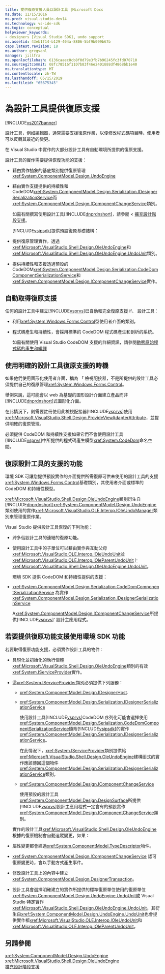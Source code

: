 ```yaml
---
title: 提供復原支援人員以設計工具 |Microsoft Docs
ms.date: 11/15/2016
ms.prod: visual-studio-dev14
ms.technology: vs-ide-sdk
ms.topic: conceptual
helpviewer_keywords:
- designers [Visual Studio SDK], undo support
ms.assetid: 43eb1f14-b129-404a-8806-5bf9b099b67b
caps.latest.revision: 18
ms.author: gregvanl
manager: jillfra
ms.openlocfilehash: 6136caaec0cb8f0d79e3fb7b96245fc3fd070710
ms.sourcegitcommit: 08fc78516f1107b83f46e2401888df4868bb1e40
ms.translationtype: MT
ms.contentlocale: zh-TW
ms.lasthandoff: 05/15/2019
ms.locfileid: "65675345"
---
```

# <a name="supplying-undo-support-to-designers"></a>為設計工具提供復原支援
[!INCLUDE[vs2017banner](../includes/vs2017banner.md)]

設計工具，例如編輯器，通常需要支援復原作業，以便修改程式碼項目時，使用者可以反轉其最近的變更。  
  
 在 Visual Studio 中實作的大部分設計工具有自動環境所提供的復原支援。  
  
 設計工具的實作需要提供恢復功能的支援：  
  
- 藉由實作抽象的基底類別提供復原管理 <xref:System.ComponentModel.Design.UndoEngine>  
  
- 藉由實作支援提供的持續性和 CodeDOM<xref:System.ComponentModel.Design.Serialization.IDesignerSerializationService>而<xref:System.ComponentModel.Design.IComponentChangeService>類別。  
  
  如需有關撰寫使用設計工具[!INCLUDE[dnprdnshort](../includes/dnprdnshort-md.md)]，請參閱 <<c2> [ 擴充設計階段支援](https://msdn.microsoft.com/library/d6ac8a6a-42fd-4bc8-bf33-b212811297e2)。  
  
  [!INCLUDE[vsipsdk](../includes/vsipsdk-md.md)]提供預設復原基礎結構：  
  
- 提供復原管理實作，透過<xref:Microsoft.VisualStudio.Shell.Design.OleUndoEngine>和<xref:Microsoft.VisualStudio.Shell.Design.OleUndoEngine.UndoUnit>類別。  
  
- 提供持續性和支援透過預設的 CodeDOM<xref:System.ComponentModel.Design.Serialization.CodeDomComponentSerializationService>和<xref:System.ComponentModel.Design.IComponentChangeService>實作。  
  
## <a name="obtaining-undo-support-automatically"></a>自動取得復原支援  
 任何的設計工具中建立[!INCLUDE[vsprvs](../includes/vsprvs-md.md)]已自動和完全復原支援 if、 設計工具：  
  
- 利用<xref:System.Windows.Forms.Control>型使用者介面的類別。  
  
- 程式碼產生和持續性，會採用標準的 CodeDOM 程式碼產生和剖析的系統。  
  
     如需有關使用 Visual Studio CodeDOM 支援的詳細資訊，請參閱[動態原始程式碼的產生和編譯](https://msdn.microsoft.com/library/d077a3e8-bd81-4bdf-b6a3-323857ea30fb)  
  
## <a name="when-to-use-explicit-designer-undo-support"></a>使用明確的設計工具復原支援的時機  
 如果他們使用圖形化使用者介面，稱為 「 檢視配接器，不是所提供的設計工具必須提供自己的復原管理<xref:System.Windows.Forms.Control>。  
  
 舉例來說，這可能會以 web 為基礎的圖形設計介面建立產品而非[!INCLUDE[dnprdnshort](../includes/dnprdnshort-md.md)]式圖形化介面。  
  
 在此情況下，則需要註冊使用此檢視配接器[!INCLUDE[vsprvs](../includes/vsprvs-md.md)]使用<xref:Microsoft.VisualStudio.Shell.Design.ProvideViewAdapterAttribute>，並提供明確的復原管理。  
  
 必須提供 CodeDOM 和持續性支援如果它們不會使用設計工具[!INCLUDE[vsprvs](../includes/vsprvs-md.md)]中所提供的程式碼產生模型<xref:System.CodeDom>命名空間。  
  
## <a name="undo-support-features-of-the-designer"></a>復原設計工具的支援的功能  
 環境 SDK 可讓您提供預設實作的介面提供所需復原可供未使用的設計工具的支援<xref:System.Windows.Forms.Control>基礎類別，其使用者介面或標準的 CodeDOM 和持續性模型。  
  
 <xref:Microsoft.VisualStudio.Shell.Design.OleUndoEngine>類別衍生自[!INCLUDE[dnprdnshort](../includes/dnprdnshort-md.md)]<xref:System.ComponentModel.Design.UndoEngine>類別使用的實作<xref:Microsoft.VisualStudio.OLE.Interop.IOleUndoManager>類別來管理復原作業。  
  
 Visual Studio 提供設計工具恢復的下列功能：  
  
- 跨多個設計工具的連結的復原功能。  
  
- 使用設計工具中的子單位可以藉由實作與互動父母<xref:Microsoft.VisualStudio.OLE.Interop.IOleUndoUnit>並<xref:Microsoft.VisualStudio.OLE.Interop.IOleParentUndoUnit>上<xref:Microsoft.VisualStudio.Shell.Design.OleUndoEngine.UndoUnit>。  
  
  環境 SDK 提供 CodeDOM 和持續性提供的支援：  
  
- <xref:System.ComponentModel.Design.Serialization.CodeDomComponentSerializationService> 為實作 <xref:System.ComponentModel.Design.Serialization.IDesignerSerializationService>  
  
  A<xref:System.ComponentModel.Design.IComponentChangeService>所提供[!INCLUDE[vsprvs](../includes/vsprvs-md.md)]' 設計主應用程式。  
  
## <a name="using-the-environment-sdk-features-to-supply-undo-support"></a>若要提供復原功能支援使用環境 SDK 功能  
 若要取得復原功能支援，必須實作設計工具的物件：  
  
- 具現化並初始化的執行個體<xref:Microsoft.VisualStudio.Shell.Design.OleUndoEngine>類別的有效<xref:System.IServiceProvider>實作。  
  
- 這<xref:System.IServiceProvider>類別必須提供下列服務：  
  
  - <xref:System.ComponentModel.Design.IDesignerHost>.  
  
  - <xref:System.ComponentModel.Design.Serialization.IDesignerSerializationService>  
  
       使用設計工具[!INCLUDE[vsprvs](../includes/vsprvs-md.md)]CodeDOM 序列化可能會選擇使用<xref:System.ComponentModel.Design.Serialization.CodeDomComponentSerializationService>隨附[!INCLUDE[vsipsdk](../includes/vsipsdk-md.md)]的實作<xref:System.ComponentModel.Design.Serialization.IDesignerSerializationService>。  
  
       在此情況下，<xref:System.IServiceProvider>類別提供給<xref:Microsoft.VisualStudio.Shell.Design.OleUndoEngine>建構函式的實作應該傳回這個物件<xref:System.ComponentModel.Design.Serialization.IDesignerSerializationService>類別。  
  
  - <xref:System.ComponentModel.Design.IComponentChangeService>  
  
       使用預設的設計工具<xref:System.ComponentModel.Design.DesignSurface>所提供[!INCLUDE[vsprvs](../includes/vsprvs-md.md)]設計主應用程式一定會有的預設實作<xref:System.ComponentModel.Design.IComponentChangeService>類別。  
  
  實作的設計工具<xref:Microsoft.VisualStudio.Shell.Design.OleUndoEngine>根據的復原機制會自動追蹤變更，如果：  
  
- 屬性變更都會經過<xref:System.ComponentModel.TypeDescriptor>物件。  
  
- <xref:System.ComponentModel.Design.IComponentChangeService> 認可復原變更時，會以手動方式產生事件。  
  
- 修改設計工具上的內容中建立<xref:System.ComponentModel.Design.DesignerTransaction>。  
  
- 設計工具會選擇明確建立的實作所提供的標準復原單位使用的復原單位<xref:System.ComponentModel.Design.UndoEngine.UndoUnit>或 Visual Studio 特定實作<xref:Microsoft.VisualStudio.Shell.Design.OleUndoEngine.UndoUnit>，其衍生自<xref:System.ComponentModel.Design.UndoEngine.UndoUnit>也會提供實作都<xref:Microsoft.VisualStudio.OLE.Interop.IOleUndoUnit>和<xref:Microsoft.VisualStudio.OLE.Interop.IOleParentUndoUnit>。  
  
## <a name="see-also"></a>另請參閱  
 <xref:System.ComponentModel.Design.UndoEngine>   
 <xref:Microsoft.VisualStudio.Shell.Design.OleUndoEngine>   
 [擴充設計階段支援](https://msdn.microsoft.com/library/d6ac8a6a-42fd-4bc8-bf33-b212811297e2)
